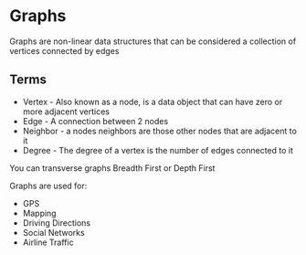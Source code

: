 
# Graphs

Graphs are non-linear data structures that can be considered a collection of vertices connected by edges

## Terms
- Vertex - Also known as a node, is a data object that can have zero or more adjacent vertices
- Edge - A connection between 2 nodes
- Neighbor - a nodes neighbors are those other nodes that are adjacent to it
- Degree - The degree of a vertex is the number of edges connected to it

You can transverse graphs Breadth First or Depth First

Graphs are used for:
 - GPS
 - Mapping
 - Driving Directions
 - Social Networks
 - Airline Traffic
 
